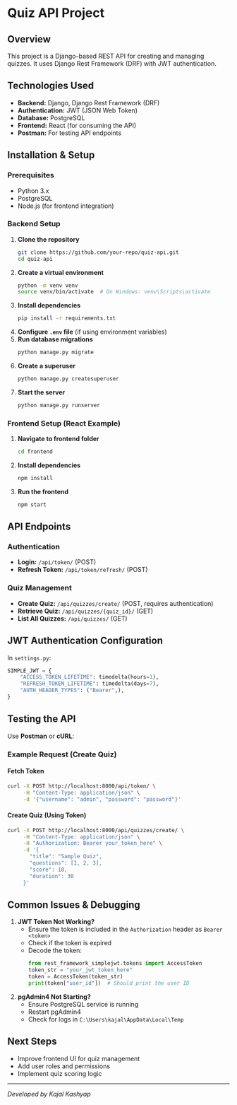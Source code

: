 # Quiz API Project

## Overview
This project is a Django-based REST API for creating and managing quizzes. It uses Django Rest Framework (DRF) with JWT authentication.

## Technologies Used
- **Backend:** Django, Django Rest Framework (DRF)
- **Authentication:** JWT (JSON Web Token)
- **Database:** PostgreSQL
- **Frontend:** React (for consuming the API)
- **Postman:** For testing API endpoints

## Installation & Setup
### Prerequisites
- Python 3.x
- PostgreSQL
- Node.js (for frontend integration)

### Backend Setup
1. **Clone the repository**
   ```bash
   git clone https://github.com/your-repo/quiz-api.git
   cd quiz-api
   ```
2. **Create a virtual environment**
   ```bash
   python -m venv venv
   source venv/bin/activate  # On Windows: venv\Scripts\activate
   ```
3. **Install dependencies**
   ```bash
   pip install -r requirements.txt
   ```
4. **Configure `.env` file** (if using environment variables)
5. **Run database migrations**
   ```bash
   python manage.py migrate
   ```
6. **Create a superuser**
   ```bash
   python manage.py createsuperuser
   ```
7. **Start the server**
   ```bash
   python manage.py runserver
   ```

### Frontend Setup (React Example)
1. **Navigate to frontend folder**
   ```bash
   cd frontend
   ```
2. **Install dependencies**
   ```bash
   npm install
   ```
3. **Run the frontend**
   ```bash
   npm start
   ```

## API Endpoints

### Authentication
- **Login:** `/api/token/` (POST)
- **Refresh Token:** `/api/token/refresh/` (POST)

### Quiz Management
- **Create Quiz:** `/api/quizzes/create/` (POST, requires authentication)
- **Retrieve Quiz:** `/api/quizzes/{quiz_id}/` (GET)
- **List All Quizzes:** `/api/quizzes/` (GET)

## JWT Authentication Configuration
In `settings.py`:
```python
SIMPLE_JWT = {
    "ACCESS_TOKEN_LIFETIME": timedelta(hours=1),
    "REFRESH_TOKEN_LIFETIME": timedelta(days=7),
    "AUTH_HEADER_TYPES": ("Bearer",),
}
```

## Testing the API
Use **Postman** or **cURL**:

### Example Request (Create Quiz)
#### Fetch Token
```bash
curl -X POST http://localhost:8000/api/token/ \
     -H "Content-Type: application/json" \
     -d '{"username": "admin", "password": "password"}'
```
#### Create Quiz (Using Token)
```bash
curl -X POST http://localhost:8000/api/quizzes/create/ \
     -H "Content-Type: application/json" \
     -H "Authorization: Bearer your_token_here" \
     -d '{
       "title": "Sample Quiz",
       "questions": [1, 2, 3],
       "score": 10,
       "duration": 30
     }'
```

## Common Issues & Debugging
1. **JWT Token Not Working?**
   - Ensure the token is included in the `Authorization` header as `Bearer <token>`
   - Check if the token is expired
   - Decode the token:
     ```python
     from rest_framework_simplejwt.tokens import AccessToken
     token_str = "your_jwt_token_here"
     token = AccessToken(token_str)
     print(token["user_id"])  # Should print the user ID
     ```
2. **pgAdmin4 Not Starting?**
   - Ensure PostgreSQL service is running
   - Restart pgAdmin4
   - Check for logs in `C:\Users\kajal\AppData\Local\Temp`

## Next Steps
- Improve frontend UI for quiz management
- Add user roles and permissions
- Implement quiz scoring logic

---
_Developed by Kajal Kashyap_

